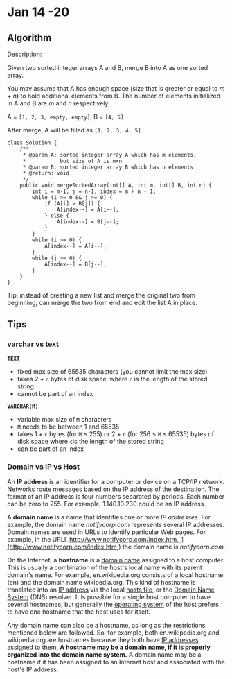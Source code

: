 # Jan 14 -20

## Algorithm

Description:

Given two sorted integer arrays A and B, merge B into A as one sorted array.

You may assume that A has enough space \(size that is greater or equal to _m_ + _n_\) to hold additional elements from B. The number of elements initialized in A and B are _m_ and _n_ respectively.

A = `[1, 2, 3, empty, empty]`, B = `[4, 5]`

After merge, A will be filled as `[1, 2, 3, 4, 5]`

```text
class Solution {
    /**
     * @param A: sorted integer array A which has m elements, 
     *           but size of A is m+n
     * @param B: sorted integer array B which has n elements
     * @return: void
     */
    public void mergeSortedArray(int[] A, int m, int[] B, int n) {
        int i = m-1, j = n-1, index = m + n - 1;
        while (i >= 0 && j >= 0) {
            if (A[i] > B[j]) {
                A[index--] = A[i--];
            } else {
                A[index--] = B[j--];
            }
        }
        while (i >= 0) {
            A[index--] = A[i--];
        }
        while (j >= 0) {
            A[index--] = B[j--];
        }
    }
}
```

Tip: instead of creating a new list and merge the original two from beginning, can merge the two from end and edit the list A in place.

## Tips

### varchar vs text

**`TEXT`**

* fixed max size of 65535 characters \(you cannot limit the max size\)
* takes 2 + `c` bytes of disk space, where `c` is the length of the stored string.
* cannot be part of an index

**`VARCHAR(M)`**

* variable max size of `M` characters
* `M` needs to be between 1 and 65535
* takes 1 + `c` bytes \(for `M` ≤ 255\) or 2 + `c` \(for 256 ≤ `M` ≤ 65535\) bytes of disk space where `c`is the length of the stored string
* can be part of an index

### Domain vs IP vs Host

An **IP address** is an identifier for a computer or device on a TCP/IP network. Networks route messages based on the IP address of the destination.  The format of an IP address is four numbers separated by periods.  Each number can be zero to 255. For example, 1.140.10.230 could be an IP address.   
  
A **domain name** is a name that identifies one or more _IP addresses_.  For example, the domain name _notifycorp.com_ represents several IP addresses.  Domain names are used in URLs to identify particular Web pages. For example, in the URL[_http://www.notifycorp.com/index.htm,_](http://www.notifycorp.com/index.htm,) the domain name is _notifycorp.com._

On the Internet, a **hostname** is a [domain name](https://en.wikipedia.org/wiki/Domain_name) assigned to a host computer. This is usually a combination of the host's local name with its parent domain's name. For example, en.wikipedia.org consists of a local hostname \(en\) and the domain name wikipedia.org. This kind of hostname is translated into an [IP address](https://en.wikipedia.org/wiki/IP_address) via the local [hosts file](https://en.wikipedia.org/wiki/Hosts_file), or the [Domain Name System](https://en.wikipedia.org/wiki/Domain_Name_System) \(DNS\) resolver. It is possible for a single host computer to have several hostnames; but generally the [operating system](https://en.wikipedia.org/wiki/Operating_system) of the host prefers to have one hostname that the host uses for itself.

Any domain name can also be a hostname, as long as the restrictions mentioned below are followed. So, for example, both en.wikipedia.org and wikipedia.org are hostnames because they both have [IP addresses](https://en.wikipedia.org/wiki/IP_address) assigned to them. **A hostname may be a domain name, if it is properly organized into the domain name system.** A domain name may be a hostname if it has been assigned to an Internet host and associated with the host's IP address.

